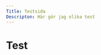 ```yaml
---
Title: Testsida
Descripton: Här gör jag olika test
---
```


# Test

<div class="test1"></div>
<div class="test2"></div>
<div class="test3"></div>
<div class="test4"></div>